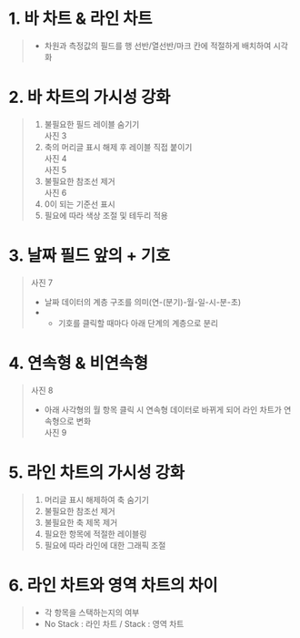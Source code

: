 # 1. 바 차트 & 라인 차트
> - 차원과 측정값의 필드를 행 선반/열선반/마크 칸에 적절하게 배치하여 시각화  

# 2. 바 차트의 가시성 강화  
> 1. 불필요한 필드 레이블 숨기기  
> 사진 3  
> 2. 축의 머리글 표시 해제 후 레이블 직접 붙이기  
> 사진 4  
> 사진 5  
> 3. 불필요한 참조선 제거  
> 사진 6  
> 4. 0이 되는 기준선 표시  
> 5. 필요에 따라 색상 조절 및 테두리 적용  

# 3. 날짜 필드 앞의 + 기호
> 사진 7  
> - 날짜 데이터의 계층 구조를 의미(연-(분기)-월-일-시-분-초)  
> - + 기호를 클릭할 때마다 아래 단계의 계층으로 분리  

# 4. 연속형 & 비연속형
> 사진 8  
> - 아래 사각형의 월 항목 클릭 시 연속형 데이터로 바뀌게 되어 라인 차트가 연속형으로 변화  
> 사진 9  

# 5. 라인 차트의 가시성 강화
> 1. 머리글 표시 해제하여 축 숨기기  
> 2. 불필요한 참조선 제거  
> 3. 불필요한 축 제목 제거  
> 4. 필요한 항목에 적절한 레이블링  
> 5. 필요에 따라 라인에 대한 그래픽 조절  

# 6. 라인 차트와 영역 차트의 차이
> - 각 항목을 스택하는지의 여부  
> - No Stack : 라인 차트 / Stack : 영역 차트  
